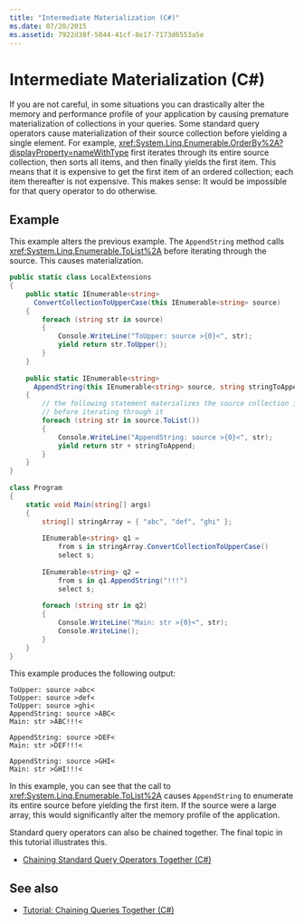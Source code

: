 ```yaml
---
title: "Intermediate Materialization (C#)"
ms.date: 07/20/2015
ms.assetid: 7922d38f-5044-41cf-8e17-7173d6553a5e
---
```

# Intermediate Materialization (C#)
If you are not careful, in some situations you can drastically alter the memory and performance profile of your application by causing premature materialization of collections in your queries. Some standard query operators cause materialization of their source collection before yielding a single element. For example, <xref:System.Linq.Enumerable.OrderBy%2A?displayProperty=nameWithType> first iterates through its entire source collection, then sorts all items, and then finally yields the first item. This means that it is expensive to get the first item of an ordered collection; each item thereafter is not expensive. This makes sense: It would be impossible for that query operator to do otherwise.  
  
## Example  
 This example alters the previous example. The `AppendString` method calls <xref:System.Linq.Enumerable.ToList%2A> before iterating through the source. This causes materialization.  
  
```csharp  
public static class LocalExtensions  
{  
    public static IEnumerable<string>  
      ConvertCollectionToUpperCase(this IEnumerable<string> source)  
    {  
        foreach (string str in source)  
        {  
            Console.WriteLine("ToUpper: source >{0}<", str);  
            yield return str.ToUpper();  
        }  
    }  
  
    public static IEnumerable<string>  
      AppendString(this IEnumerable<string> source, string stringToAppend)  
    {  
        // the following statement materializes the source collection in a List<T>  
        // before iterating through it  
        foreach (string str in source.ToList())  
        {  
            Console.WriteLine("AppendString: source >{0}<", str);  
            yield return str + stringToAppend;  
        }  
    }  
}  
  
class Program  
{  
    static void Main(string[] args)  
    {  
        string[] stringArray = { "abc", "def", "ghi" };  
  
        IEnumerable<string> q1 =  
            from s in stringArray.ConvertCollectionToUpperCase()  
            select s;  
  
        IEnumerable<string> q2 =  
            from s in q1.AppendString("!!!")  
            select s;  
  
        foreach (string str in q2)  
        {  
            Console.WriteLine("Main: str >{0}<", str);  
            Console.WriteLine();  
        }  
    }  
}  
```  
  
 This example produces the following output:  
  
```  
ToUpper: source >abc<  
ToUpper: source >def<  
ToUpper: source >ghi<  
AppendString: source >ABC<  
Main: str >ABC!!!<  
  
AppendString: source >DEF<  
Main: str >DEF!!!<  
  
AppendString: source >GHI<  
Main: str >GHI!!!<  
```  
  
 In this example, you can see that the call to <xref:System.Linq.Enumerable.ToList%2A> causes `AppendString` to enumerate its entire source before yielding the first item. If the source were a large array, this would significantly alter the memory profile of the application.  
  
 Standard query operators can also be chained together. The final topic in this tutorial illustrates this.  
  
-   [Chaining Standard Query Operators Together (C#)](../../../../csharp/programming-guide/concepts/linq/chaining-standard-query-operators-together.md)  
  
## See also

- [Tutorial: Chaining Queries Together (C#)](../../../../csharp/programming-guide/concepts/linq/tutorial-chaining-queries-together.md)
